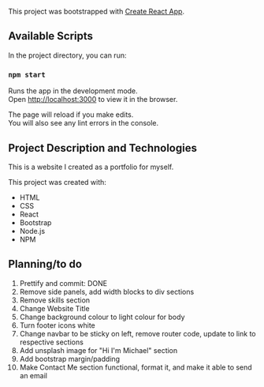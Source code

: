 This project was bootstrapped with [Create React App](https://github.com/facebook/create-react-app).

## Available Scripts

In the project directory, you can run:

### `npm start`

Runs the app in the development mode.<br />
Open [http://localhost:3000](http://localhost:3000) to view it in the browser.

The page will reload if you make edits.<br />
You will also see any lint errors in the console.

## Project Description and Technologies

This is a website I created as a portfolio for myself.

This project was created with:

- HTML
- CSS
- React
- Bootstrap
- Node.js
- NPM

## Planning/to do

1. Prettify and commit: DONE
2. Remove side panels, add width blocks to div sections
3. Remove skills section
4. Change Website Title
5. Change background colour to light colour for body
6. Turn footer icons white
7. Change navbar to be sticky on left, remove router code, update to link to respective sections
8. Add unsplash image for "Hi I'm Michael" section
9. Add bootstrap margin/padding
10. Make Contact Me section functional, format it, and make it able to send an email
